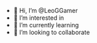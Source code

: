 - 👋 Hi, I’m @LeoGGamer
- 👀 I’m interested in
- 🌱 I’m currently learning
- 💞️ I’m looking to collaborate

<!---
LeoGGamer/LeoGGamer is a ✨ special ✨ repository because its `README.md` (this file) appears on your GitHub profile.
You can click the Preview link to take a look at your changes.
--->

